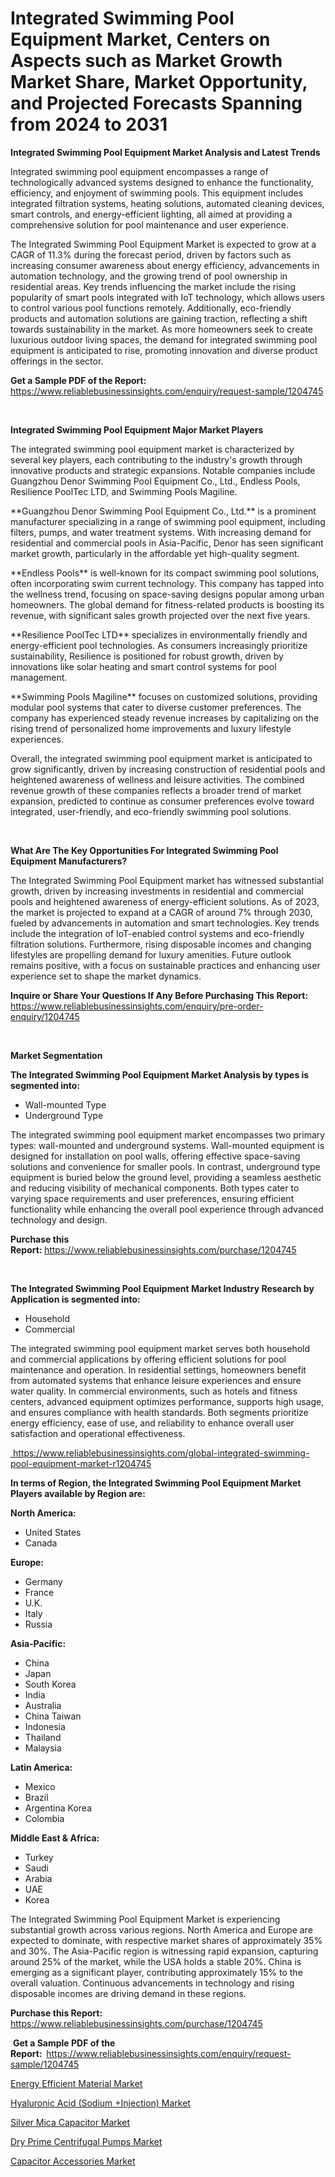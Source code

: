 <p><h1>Integrated Swimming Pool Equipment Market, Centers on Aspects such as Market Growth Market Share, Market Opportunity, and Projected Forecasts Spanning from 2024 to 2031</h1></p><p><strong>Integrated Swimming Pool Equipment Market Analysis and Latest Trends</strong></p>
<p><p>Integrated swimming pool equipment encompasses a range of technologically advanced systems designed to enhance the functionality, efficiency, and enjoyment of swimming pools. This equipment includes integrated filtration systems, heating solutions, automated cleaning devices, smart controls, and energy-efficient lighting, all aimed at providing a comprehensive solution for pool maintenance and user experience.</p><p>The Integrated Swimming Pool Equipment Market is expected to grow at a CAGR of 11.3% during the forecast period, driven by factors such as increasing consumer awareness about energy efficiency, advancements in automation technology, and the growing trend of pool ownership in residential areas. Key trends influencing the market include the rising popularity of smart pools integrated with IoT technology, which allows users to control various pool functions remotely. Additionally, eco-friendly products and automation solutions are gaining traction, reflecting a shift towards sustainability in the market. As more homeowners seek to create luxurious outdoor living spaces, the demand for integrated swimming pool equipment is anticipated to rise, promoting innovation and diverse product offerings in the sector.</p></p>
<p><strong>Get a Sample PDF of the Report:&nbsp;</strong> <a href="https://www.reliablebusinessinsights.com/enquiry/request-sample/1204745?utm_campaign=1476&utm_medium=2&utm_source=Github&utm_content=ia&utm_term=16102024&utm_id=integrated-swimming-pool-equipment">https://www.reliablebusinessinsights.com/enquiry/request-sample/1204745</a></p>
<p>&nbsp;</p>
<p><strong>Integrated Swimming Pool Equipment Major Market Players</strong></p>
<p><p>The integrated swimming pool equipment market is characterized by several key players, each contributing to the industry's growth through innovative products and strategic expansions. Notable companies include Guangzhou Denor Swimming Pool Equipment Co., Ltd., Endless Pools, Resilience PoolTec LTD, and Swimming Pools Magiline.</p><p>**Guangzhou Denor Swimming Pool Equipment Co., Ltd.** is a prominent manufacturer specializing in a range of swimming pool equipment, including filters, pumps, and water treatment systems. With increasing demand for residential and commercial pools in Asia-Pacific, Denor has seen significant market growth, particularly in the affordable yet high-quality segment.</p><p>**Endless Pools** is well-known for its compact swimming pool solutions, often incorporating swim current technology. This company has tapped into the wellness trend, focusing on space-saving designs popular among urban homeowners. The global demand for fitness-related products is boosting its revenue, with significant sales growth projected over the next five years.</p><p>**Resilience PoolTec LTD** specializes in environmentally friendly and energy-efficient pool technologies. As consumers increasingly prioritize sustainability, Resilience is positioned for robust growth, driven by innovations like solar heating and smart control systems for pool management.</p><p>**Swimming Pools Magiline** focuses on customized solutions, providing modular pool systems that cater to diverse customer preferences. The company has experienced steady revenue increases by capitalizing on the rising trend of personalized home improvements and luxury lifestyle experiences.</p><p>Overall, the integrated swimming pool equipment market is anticipated to grow significantly, driven by increasing construction of residential pools and heightened awareness of wellness and leisure activities. The combined revenue growth of these companies reflects a broader trend of market expansion, predicted to continue as consumer preferences evolve toward integrated, user-friendly, and eco-friendly swimming pool solutions.</p></p>
<p>&nbsp;</p>
<p><strong>What Are The Key Opportunities For Integrated Swimming Pool Equipment Manufacturers?</strong></p>
<p><p>The Integrated Swimming Pool Equipment market has witnessed substantial growth, driven by increasing investments in residential and commercial pools and heightened awareness of energy-efficient solutions. As of 2023, the market is projected to expand at a CAGR of around 7% through 2030, fueled by advancements in automation and smart technologies. Key trends include the integration of IoT-enabled control systems and eco-friendly filtration solutions. Furthermore, rising disposable incomes and changing lifestyles are propelling demand for luxury amenities. Future outlook remains positive, with a focus on sustainable practices and enhancing user experience set to shape the market dynamics.</p></p>
<p><strong>Inquire or Share Your Questions If Any Before Purchasing This Report:</strong> <a href="https://www.reliablebusinessinsights.com/enquiry/pre-order-enquiry/1204745?utm_campaign=1476&utm_medium=2&utm_source=Github&utm_content=ia&utm_term=16102024&utm_id=integrated-swimming-pool-equipment">https://www.reliablebusinessinsights.com/enquiry/pre-order-enquiry/1204745</a></p>
<p>&nbsp;</p>
<p><strong>Market Segmentation</strong></p>
<p><strong>The Integrated Swimming Pool Equipment Market Analysis by types is segmented into:</strong></p>
<p><ul><li>Wall-mounted Type</li><li>Underground Type</li></ul></p>
<p><p>The integrated swimming pool equipment market encompasses two primary types: wall-mounted and underground systems. Wall-mounted equipment is designed for installation on pool walls, offering effective space-saving solutions and convenience for smaller pools. In contrast, underground type equipment is buried below the ground level, providing a seamless aesthetic and reducing visibility of mechanical components. Both types cater to varying space requirements and user preferences, ensuring efficient functionality while enhancing the overall pool experience through advanced technology and design.</p></p>
<p><strong>Purchase this Report:&nbsp;</strong><a href="https://www.reliablebusinessinsights.com/purchase/1204745?utm_campaign=1476&utm_medium=2&utm_source=Github&utm_content=ia&utm_term=16102024&utm_id=integrated-swimming-pool-equipment">https://www.reliablebusinessinsights.com/purchase/1204745</a></p>
<p>&nbsp;</p>
<p><strong>The Integrated Swimming Pool Equipment Market Industry Research by Application is segmented into:</strong></p>
<p><ul><li>Household</li><li>Commercial</li></ul></p>
<p><p>The integrated swimming pool equipment market serves both household and commercial applications by offering efficient solutions for pool maintenance and operation. In residential settings, homeowners benefit from automated systems that enhance leisure experiences and ensure water quality. In commercial environments, such as hotels and fitness centers, advanced equipment optimizes performance, supports high usage, and ensures compliance with health standards. Both segments prioritize energy efficiency, ease of use, and reliability to enhance overall user satisfaction and operational effectiveness.</p></p>
<p><a href="https://www.reliablebusinessinsights.com/global-integrated-swimming-pool-equipment-market-r1204745?utm_campaign=1476&utm_medium=2&utm_source=Github&utm_content=ia&utm_term=16102024&utm_id=integrated-swimming-pool-equipment">&nbsp;https://www.reliablebusinessinsights.com/global-integrated-swimming-pool-equipment-market-r1204745</a></p>
<p><strong>In terms of Region, the Integrated Swimming Pool Equipment Market Players available by Region are:</strong></p>
<p>
    <p> <strong> North America: </strong>
        <ul>
            <li>United States</li>
            <li>Canada</li>
        </ul>
        </p> 
    <p> <strong> Europe: </strong>
        <ul>
            <li>Germany</li>
            <li>France</li>
            <li>U.K.</li>
            <li>Italy</li>
            <li>Russia</li>
        </ul>
        </p> 
    <p> <strong> Asia-Pacific: </strong>
        <ul>
            <li>China</li>
            <li>Japan</li>
            <li>South Korea</li>
            <li>India</li>
            <li>Australia</li>
            <li>China Taiwan</li>
            <li>Indonesia</li>
            <li>Thailand</li>
            <li>Malaysia</li>
        </ul>
        </p> 
    <p> <strong> Latin America: </strong>
        <ul>
            <li>Mexico</li>
            <li>Brazil</li>
            <li>Argentina Korea</li>
            <li>Colombia</li>
        </ul>
        </p> 
    <p> <strong> Middle East & Africa: </strong>
        <ul>
            <li>Turkey</li>
            <li>Saudi</li>
            <li>Arabia</li>
            <li>UAE</li>
            <li>Korea</li>
        </ul>
    </p>
    </p>
<p><p>The Integrated Swimming Pool Equipment Market is experiencing substantial growth across various regions. North America and Europe are expected to dominate, with respective market shares of approximately 35% and 30%. The Asia-Pacific region is witnessing rapid expansion, capturing around 25% of the market, while the USA holds a stable 20%. China is emerging as a significant player, contributing approximately 15% to the overall valuation. Continuous advancements in technology and rising disposable incomes are driving demand in these regions.</p></p>
<p><strong>Purchase this Report: </strong><a href="https://www.reliablebusinessinsights.com/purchase/1204745?utm_campaign=1476&utm_medium=2&utm_source=Github&utm_content=ia&utm_term=16102024&utm_id=integrated-swimming-pool-equipment">https://www.reliablebusinessinsights.com/purchase/1204745</a></p>
<p>&nbsp;<strong>Get a Sample PDF of the Report:&nbsp;&nbsp;</strong><a href="https://www.reliablebusinessinsights.com/enquiry/request-sample/1204745?utm_campaign=1476&utm_medium=2&utm_source=Github&utm_content=ia&utm_term=16102024&utm_id=integrated-swimming-pool-equipment">https://www.reliablebusinessinsights.com/enquiry/request-sample/1204745</a></p>
<p><strong></strong></p>
<p><p><a href="https://www.linkedin.com/pulse/energy-efficient-material-market-analysis-report-global-insights-isuuf?trk=public_post_embed_feed-article-content&utm_campaign=1476&utm_medium=2&utm_source=Github&utm_content=ia&utm_term=16102024&utm_id=integrated-swimming-pool-equipment">Energy Efficient Material Market</a></p><p><a href="https://www.linkedin.com/pulse/hyaluronic-acid-sodium-injection-market-overview-forecast-qfr8f?trk=public_post_embed_feed-article-content&utm_campaign=1476&utm_medium=2&utm_source=Github&utm_content=ia&utm_term=16102024&utm_id=integrated-swimming-pool-equipment">Hyaluronic Acid (Sodium +Injection) Market</a></p><p><a href="https://www.linkedin.com/pulse/silver-mica-capacitor-market-research-report-forecast-growth-wrphf?trk=public_post_embed_feed-article-content&utm_campaign=1476&utm_medium=2&utm_source=Github&utm_content=ia&utm_term=16102024&utm_id=integrated-swimming-pool-equipment">Silver Mica Capacitor Market</a></p><p><a href="https://www.linkedin.com/pulse/charting-future-comprehensive-analysis-global-dry-prime-centrifugal-mclef?trk=public_post_embed_feed-article-content&utm_campaign=1476&utm_medium=2&utm_source=Github&utm_content=ia&utm_term=16102024&utm_id=integrated-swimming-pool-equipment">Dry Prime Centrifugal Pumps Market</a></p><p><a href="https://www.linkedin.com/pulse/capacitor-accessories-market-research-report-exploring-size-revenue-5wjsf?trk=public_post_embed_feed-article-content&utm_campaign=1476&utm_medium=2&utm_source=Github&utm_content=ia&utm_term=16102024&utm_id=integrated-swimming-pool-equipment">Capacitor Accessories Market</a></p></p>